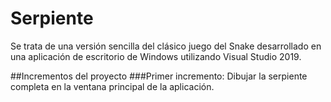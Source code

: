 # Serpiente
Se trata de una versión sencilla del clásico juego del Snake desarrollado en una aplicación de escritorio de Windows utilizando Visual Studio 2019.

##Incrementos del proyecto
###Primer incremento:
Dibujar la serpiente completa en la ventana principal de la aplicación.
